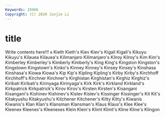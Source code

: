 ```yaml
---
Keywords: 19466
Copyright: (C) 2020 Junjie Li
---
```


# title

Write contents here!!!
s 
Kieth 
Kieth's 
Kiev 
Kiev's 
Kigali 
Kigali's 
Kikuyu 
Kikuyu's
Kilauea 
Kilauea's 
Kilimanjaro 
Kilimanjaro's 
Kilroy 
Kilroy's 
Kim 
Kim's 
Kimberley 
Kimberley's
Kimberly 
Kimberly's 
King 
King's 
Kingston 
Kingston's 
Kingstown 
Kingstown's 
Kinko's 
Kinney
Kinney's 
Kinsey 
Kinsey's 
Kinshasa 
Kinshasa's 
Kiowa 
Kiowa's 
Kip 
Kip's 
Kipling
Kipling's 
Kirby 
Kirby's 
Kirchhoff 
Kirchhoff's 
Kirchner 
Kirchner's 
Kirghistan 
Kirghistan's 
Kirghiz
Kirghiz's 
Kiribati 
Kiribati's 
Kirinyaga 
Kirinyaga's 
Kirk 
Kirk's 
Kirkland 
Kirkland's 
Kirkpatrick
Kirkpatrick's 
Kirov 
Kirov's 
Kirsten 
Kirsten's 
Kisangani 
Kisangani's 
Kishinev 
Kishinev's 
Kislev
Kislev's 
Kissinger 
Kissinger's 
Kit 
Kit's 
Kitakyushu 
Kitakyushu's 
Kitchener 
Kitchener's 
Kitty
Kitty's 
Kiwanis 
Kiwanis's 
Klan 
Klan's 
Klansman 
Klansman's 
Klaus 
Klaus's 
Klee
Klee's 
Kleenex 
Kleenex's 
Kleenexes 
Klein 
Klein's 
Klimt 
Klimt's 
Kline 
Kline's
Klingon 
